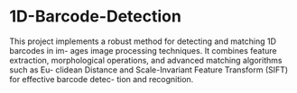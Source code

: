 # 1D-Barcode-Detection
This project implements a robust method for detecting and matching 1D barcodes in im- ages image processing techniques. It combines feature extraction, morphological operations, and advanced matching algorithms such as Eu- clidean Distance and Scale-Invariant Feature Transform (SIFT) for effective barcode detec- tion and recognition.
